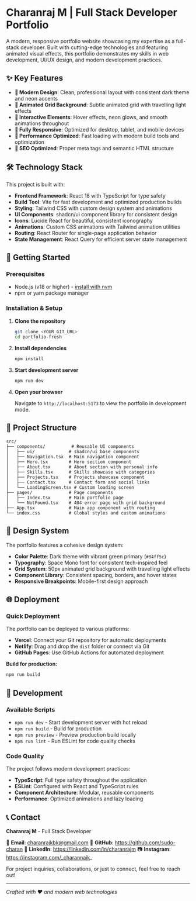 # Charanraj M | Full Stack Developer Portfolio

A modern, responsive portfolio website showcasing my expertise as a full-stack developer. Built with cutting-edge technologies and featuring animated visual effects, this portfolio demonstrates my skills in web development, UI/UX design, and modern development practices.

## ✨ Key Features

- **🎨 Modern Design**: Clean, professional layout with consistent dark theme and neon accents
- **🌟 Animated Grid Background**: Subtle animated grid with travelling light effects
- **💫 Interactive Elements**: Hover effects, neon glows, and smooth animations throughout
- **📱 Fully Responsive**: Optimized for desktop, tablet, and mobile devices
- **🚀 Performance Optimized**: Fast loading with modern build tools and optimization
- **🎯 SEO Optimized**: Proper meta tags and semantic HTML structure

## 🛠️ Technology Stack

This project is built with:

- **Frontend Framework**: React 18 with TypeScript for type safety
- **Build Tool**: Vite for fast development and optimized production builds
- **Styling**: Tailwind CSS with custom design system and animations
- **UI Components**: shadcn/ui component library for consistent design
- **Icons**: Lucide React for beautiful, consistent iconography
- **Animations**: Custom CSS animations with Tailwind animation utilities
- **Routing**: React Router for single-page application behavior
- **State Management**: React Query for efficient server state management

## 🚀 Getting Started

### Prerequisites

- Node.js (v18 or higher) - [install with nvm](https://github.com/nvm-sh/nvm#installing-and-updating)
- npm or yarn package manager

### Installation & Setup

1. **Clone the repository**
   ```bash
   git clone <YOUR_GIT_URL>
   cd portfolio-fresh
   ```

2. **Install dependencies**
   ```bash
   npm install
   ```

3. **Start development server**
   ```bash
   npm run dev
   ```

4. **Open your browser**

   Navigate to `http://localhost:5173` to view the portfolio in development mode.

## 📁 Project Structure

```
src/
├── components/          # Reusable UI components
│   ├── ui/             # shadcn/ui base components
│   ├── Navigation.tsx  # Main navigation component
│   ├── Hero.tsx        # Hero section component
│   ├── About.tsx       # About section with personal info
│   ├── Skills.tsx      # Skills showcase with categories
│   ├── Projects.tsx    # Projects showcase component
│   ├── Contact.tsx     # Contact form and social links
│   └── LoadingScreen.tsx # Custom loading screen
├── pages/              # Page components
│   ├── Index.tsx       # Main portfolio page
│   └── NotFound.tsx    # 404 error page with grid background
├── App.tsx             # Main app component with routing
└── index.css           # Global styles and custom animations
```

## 🎨 Design System

The portfolio features a cohesive design system:

- **Color Palette**: Dark theme with vibrant green primary (`#84ff5c`)
- **Typography**: Space Mono font for consistent tech-inspired feel
- **Grid System**: 50px animated grid background with travelling light effects
- **Component Library**: Consistent spacing, borders, and hover states
- **Responsive Breakpoints**: Mobile-first design approach

## 🌐 Deployment

### Quick Deployment

The portfolio can be deployed to various platforms:

- **Vercel**: Connect your Git repository for automatic deployments
- **Netlify**: Drag and drop the `dist` folder or connect via Git
- **GitHub Pages**: Use GitHub Actions for automated deployment

**Build for production:**
```bash
npm run build
```

## 🔧 Development

### Available Scripts

- `npm run dev` - Start development server with hot reload
- `npm run build` - Build for production
- `npm run preview` - Preview production build locally
- `npm run lint` - Run ESLint for code quality checks

### Code Quality

The project follows modern development practices:

- **TypeScript**: Full type safety throughout the application
- **ESLint**: Configured with React and TypeScript rules
- **Component Architecture**: Modular, reusable components
- **Performance**: Optimized animations and lazy loading

## 📞 Contact

**Charanraj M** - Full Stack Developer

📧 **Email**: charanrajkbk@gmail.com
🔗 **GitHub**: https://github.com/sudo-charan
💼 **LinkedIn**: https://linkedin.com/in/charanrajm
📷 **Instagram**: https://instagram.com/_charannaik_

For project inquiries, collaborations, or just to connect, feel free to reach out!

---

*Crafted with ❤️ and modern web technologies*
